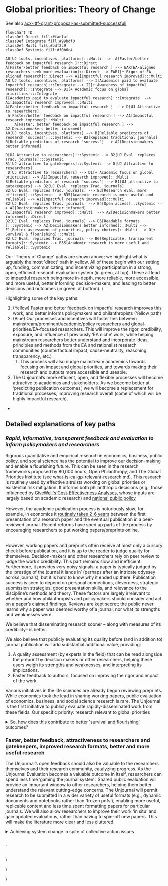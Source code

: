 # Global priorities: Theory of Change

See also [acx-ltff-grant-proposal-as-submitted-successfull](../grants-and-proposals/acx-ltff-grant-proposal-as-submitted-successfull/ "mention")

```mermaid
flowchart TD
classDef Direct fill:#faefaf
classDef Integrate fill:#99bdf0
classDef Multi fill:#bdf2c9
classDef Systemic fill:#f0b6c4

A0[UJ tools, incentives, platforms]:::Multi -->  A[Faster/better feedback on impactful research ]:::Direct 
A[Faster/better feedback on impactful research ] --> EAR[EA-aligned researchers seek more evaluation]:::Direct --> EAR1[+ Rigor of EA-aligned research]:::Direct --> A1[Impactful research improved]:::Multi 
A0[UJ tools, incentives, platforms] --> I[Academics paid to evaluate impactful research]:::Integrate --> I2[+ Awareness of impactful research]:::Integrate --> D1[+ Academic focus on global priorities]:::Integrate 
I[Academics paid to evaluate impactful research]:::Integrate  --> A1[Impactful research improved]:::Multi 
A[Faster/better feedback on impactful research ]  --> D[UJ Attractive to researchers]
 A[Faster/better feedback on impactful research ] --> A1[Impactful research improved]:::Multi 
    A[Faster, better feedback on impactful research ] --> A2[Decisionmakers better informed]
A0[UJ tools, incentives, platforms] --> B[Reliable predictors of research 'success']:::Systemic --> B2[Replaces traditional journals] 
B[Reliable predictors of research 'success'] --> A2[Decisionmakers better informed]

D[UJ Attractive to researchers]:::Systemic --> B2[UJ Eval. replaces Trad. journals]:::Systemic 
B1[UJ attractive to gatekeepers]:::Systemic --> D[UJ Attractive to researchers]
 D[UJ Attractive to researchers] --> D1[+ Academic focus on global priorities] --> A1[Impactful research improved]:::Multi 
B[Reliable predictors of research 'success'] --> B1[UJ attractive to gatekeepers] --> B2[UJ Eval. replaces Trad. journals] 
B2[UJ Eval. replaces Trad. journals] --> B3[Research eval. more efficient]:::Systemic --> B35[Academic research is more useful and reliable] --> A1[Impactful research improved]:::Multi 
B2[UJ Eval. replaces Trad. journals] --> B4[Open access]:::Systemic --> A2[Decisionmakers better informed]
A1[Impactful research improved]:::Multi  --> A2[Decisionmakers better informed]:::Direct
B2[UJ Eval. replaces Trad. journals] --> B5[Readable formats ]:::Systemic --> A2[Decisionmakers better informed]:::Multi --> E1[Better assessment of priorities, policy choices]:::Multi --> O[+ Survival & flourishing]:::Multi
B2[UJ Eval. replaces Trad. journals]--> B6[Replicable, transparent formats]:::Systemic --> B35[Academic research is more useful and reliable]:::Systemic
```



Our 'Theory of Change' paths are shown above; we highlight what is arguably the most 'direct' path in yellow. All of these begin with our setting up, funding, communicating, and incentivizing participation in a strong, open, efficient research evaluation system (in green, at top). These all  lead to impactful research being more in-depth, more reliable, more accessible, and more useful, better informing decision-makers, and leading to better decisions and outcomes (in green, at bottom).   \


Highlighting some of the key paths:

1. (Yellow) Faster and better feedback on impactful research improves this work, and better informs policymakers and philanthropists (Yellow path)
2. (Blue) Our processes and incentives will foster ties between mainstream/prominent/academic/policy researchers and global-priorities/EA-focused researchers. This will improve the rigor, credibility, exposure, and influence of previously ‘EA niche’ work, while helping mainstream researchers better understand and incorporate ideas, principles and methods from the EA and rationalist research communities (counterfactual impact, cause-neutrality, reasoning transparency, etc.)&#x20;
   1. This process will also nudge mainstream academics towards focusing on impact and global priorities, and towards making their research and outputs more accessible and useable.&#x20;
3. The Unjournal’s more efficient, open, and flexible processes will become attractive to academics and stakeholders. As we become better at ‘predicting publication outcomes’, we will become a replacement for traditional processes,  improving research overall (some of which will be highly impactful research).&#x20;

*





## Detailed explanations of key paths

### _Rapid, informative, transparent feedback and evaluation to inform policymakers and researchers_

Rigorous quantitative and empirical research in economics, business, public policy, and social science has the potential to improve our decision-making and enable a flourishing future. This can be seen in the research frameworks proposed by 80,000 hours, Open Philanthropy, and The Global Priorities Institute (see [what-is-ea-gp-relevant-research.md](../the-field-and-ea-gp-research/what-is-ea-gp-relevant-research.md "mention")). This research is routinely used by effective altruists working on global priorities or existential risk mitigation. It informs both philanthropic decisions (e.g., those influenced by [GiveWell's Cost-Effectiveness Analyses](https://www.givewell.org/how-we-work/our-criteria/cost-effectiveness/cost-effectiveness-models), whose inputs are largely based on academic research) and [national public policy](https://academic.oup.com/ser/article/12/4/779/1653602)\
\
However, the academic publication process is notoriously slow; for example, in economics it [routinely takes 2-6 years](https://www.nber.org/papers/w29147) between the first presentation of a research paper and the eventual publication in a peer-reviewed journal. Recent reforms have sped up parts of the process  by encouraging researchers to put working papers/preprints online. &#x20;

\
However, working papers and preprints often receive at most only a cursory check before publication, and it is up to the reader to judge quality for themselves.  Decision-makers and other researchers rely on peer review to judge the work’s credibility. This part remains slow and inefficient. Furthermore, it provides very noisy signals: a paper is typically judged by the ‘prestige of the journal it lands in’ (perhaps after an intricate odyssey across journals), but it is hard to know why it ended up there. Publication success is seen to depend on personal connections, cleverness, strategic submission strategies, good presentation skills, and relevance to the discipline’s methods and theory. These factors are largely irrelevant to whether and how philanthropists and policymakers should consider and act on a paper’s claimed findings.  Reviews are kept secret; the public never learns why a paper was deemed worthy of a journal, nor what its strengths and weaknesses were. &#x20;

We believe that disseminating research sooner  – along with measures of its credibility– is better.&#x20;

We also believe that publicly evaluating its quality before (and in addition to) journal publication will add substantial additional value, providing:&#x20;

1. A quality assessment (by experts in the field) that can be read alongside the preprint by decision makers or other researchers, helping these users weigh its strengths and weaknesses, and interpreting its implications.
2. Faster feedback to authors, focused on improving the rigor and impact of the work.&#x20;

Various initiatives in the life sciences are already begun reviewing preprints. While economics took the lead in sharing working papers, public evaluation of economics, business,  and social science research is rare. The Unjournal is the first initiative to publicly evaluate rapidly-disseminated work from these fields. Our specific priority: research relevant to global priorities



<details>

<summary>So, how does this contribute to better 'survival and flourishing' outcomes?</summary>

The Unjournal will encourage and incentivize substantive and helpful feedback and careful quantitative evaluation. We will publish these evaluations in a carefully curated space, and clearly aggregate and communicate this output.\


This will help us achieve our focal,  most tangible ‘theory of change’ pathway (mapped in our ‘Plan for Impact’.)&#x20;

* better (faster, public, more thorough, more efficient, quantified, and impact-minded) evaluation of pivotal research&#x20;
* makes this research better  (both the evaluated work and adjacent work), encourages more such work
* and makes it easier for decision-makers to evaluate and use it, leading to better decisions and better outcomes,
* reducing X-risk and contributing to long-term survival and flourishing.



</details>



### Faster, better feedback, attractiveness to researchers and gatekeepers, improved research formats, better and more useful research

The Unjournal’s open feedback should also be valuable to the researchers themselves and their research community, catalyzing progress. As the Unjournal Evaluation becomes a valuable outcome in itself, researchers can spend less time ‘gaming the journal system’. Shared public evaluation will provide an important window to other researchers, helping them better understand the relevant cutting-edge concerns. The Unjournal will permit research to be submitted in a wider variety of useful formats (e.g., dynamic documents and notebooks rather than ‘frozen pdfs’), enabling more useful, replicable content and less time spent formatting papers for particular journals. We will also allow researchers to improve their work ‘in situ’ and gain updated evaluations, rather than having to spin-off new papers. This will make the literature more clear and less cluttered.



<details>

<summary>Achieving system change in spite of collective action issues</summary>

Some of the paths will take longer than others; in particular, it will be hard to get academia to change, particularly because of entrenched systems and a collective action problem. We discuss how we hope to overcome this [HERE](https://effective-giving-marketing.gitbook.io/unjournal-x-ea-and-global-priorities-research/#it-sounds-great-but-can-you-really-change-things). In particular:

We can provide leadership and take risks that academics won’t take themselves.&#x20;

* Bringing in new interests, external funding, and incentives can change the fundamental incentive structure.
* We can play a long game and build our processes and track record, while we wait for academia to directly incorporate journal-independent evaluations int0 their reward systems. Meanwhile, our work and output will be highly useful to EA/global priorities longtermist researchers and decision-makers. as part of their metrics and reward systems.&#x20;
* The Unjournal’s more efficient, open, and flexible processes will become attractive to academics and stakeholders. As we become better at ‘predicting publication outcomes’, we will become a replacement for traditional processes,  improving research overall (some of which will be highly impactful research).&#x20;
* This process will also nudge mainstream academics towards focusing on impact and global priorities, and towards making their research and outputs more accessible and useable.&#x20;

</details>

###



.&#x20;

\
\


\


\
